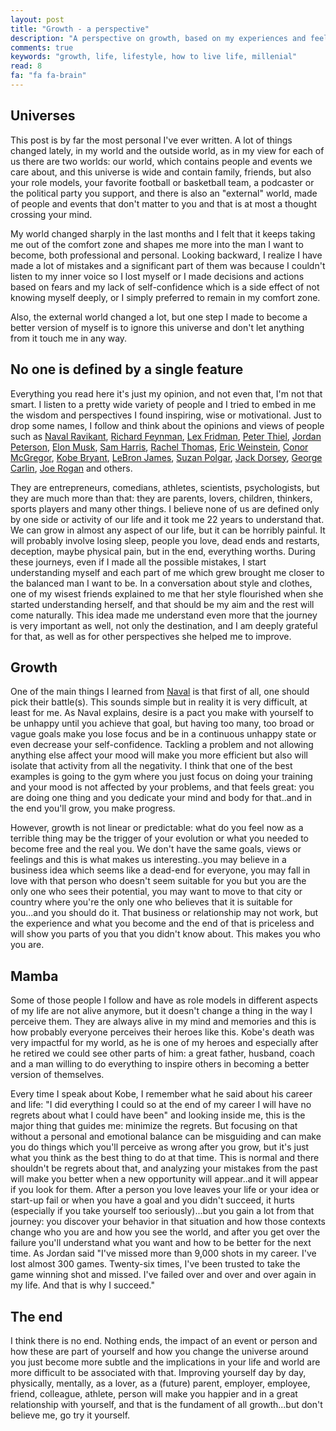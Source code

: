 ```yaml
---
layout: post
title: "Growth - a perspective"
description: "A perspective on growth, based on my experiences and feelings"
comments: true
keywords: "growth, life, lifestyle, how to live life, millenial"
read: 8 
fa: "fa fa-brain"
---
```


## Universes
This post is by far the most personal I've ever written. A lot of things changed lately, in my world and the outside world, as in my view for each of us there are two worlds: our world, which contains people and events we care about, and this universe is wide and contain family, friends, but also your role models, your favorite football or basketball team, a podcaster or the political party you support, and there is also an "external" world, made of people and events that don't matter to you and that is at most a thought crossing your mind.

My world changed sharply in the last months and I felt that it keeps taking me out of the comfort zone and shapes me more into the man I want to become, both professional and personal. Looking backward, I realize I have made a lot of mistakes and a significant part of them was because I couldn't listen to my inner voice so I lost myself or I made decisions and actions based on fears and my lack of self-confidence which is a side effect of not knowing myself deeply, or I simply preferred to remain in my comfort zone. 

Also, the external world changed a lot, but one step I made to become a better version of myself is to ignore this universe and don't let anything from it touch me in any way. 

## No one is defined by a single feature
Everything you read here it's just my opinion, and not even that, I'm not that smart. I listen to a pretty wide variety of people and I tried to embed in me the wisdom and perspectives I found inspiring, wise or motivational. Just to drop some names, I follow and think about the opinions and views of people such as [Naval Ravikant](https://twitter.com/naval), [Richard Feynman](https://twitter.com/ProfFeynman), [Lex Fridman](https://twitter.com/lexfridman), [Peter Thiel](https://en.wikipedia.org/wiki/Peter_Thiel), [Jordan Peterson](https://twitter.com/jordanbpeterson), [Elon Musk](https://twitter.com/elonmusk), [Sam Harris](https://twitter.com/SamHarrisOrg), [Rachel Thomas](https://twitter.com/math_rachel), [Eric Weinstein](https://twitter.com/EricRWeinstein), [Conor McGregor](https://twitter.com/TheNotoriousMMA), [Kobe Bryant](https://www.youtube.com/watch?v=VSceuiPBpxY), [LeBron James](https://twitter.com/KingJames), [Suzan Polgar](https://www.youtube.com/watch?v=2wzs33wvr9E), [Jack Dorsey](https://www.cnbc.com/2020/01/15/twitter-ceo-jack-dorsey-eats-seven-meals-every-week-only-dinner.html), [George Carlin](https://www.youtube.com/watch?v=Uo-QIY7ys-k), [Joe Rogan](https://twitter.com/joerogan) and others. 

They are entrepreneurs, comedians, athletes, scientists, psychologists, but they are much more than that: they are parents, lovers, children, thinkers, sports players and many other things. I believe none of us are defined only by one side or activity of our life and it took me 22 years to understand that. We can grow in almost any aspect of our life, but it can be horribly painful. It will probably involve losing sleep, people you love, dead ends and restarts, deception, maybe physical pain, but in the end, everything worths. During these journeys, even if I made all the possible mistakes, I start understanding myself and each part of me which grew brought me closer to the balanced man I want to be. In a conversation about style and clothes, one of my wisest friends explained to me that her style flourished when she started understanding herself, and that should be my aim and the rest will come naturally. This idea made me understand even more that the journey is very important as well, not only the destination, and I am deeply grateful for that, as well as for other perspectives she helped me to improve.

## Growth
One of the main things I learned from [Naval](https://www.youtube.com/watch?v=3qHkcs3kG44) is that first of all, one should pick their battle(s). This sounds simple but in reality it is very difficult, at least for me. As Naval explains, desire is a pact you make with yourself to be unhappy until you achieve that goal, but having too many, too broad or vague goals make you lose focus and be in a continuous unhappy state or even decrease your self-confidence. Tackling a problem and not allowing anything else affect your mood will make you more efficient but also will isolate that activity from all the negativity. I think that one of the best examples is going to the gym where you just focus on doing your training and your mood is not affected by your problems, and that feels great: you are doing one thing and you dedicate your mind and body for that..and in the end you'll grow, you make progress.

However, growth is not linear or predictable: what do you feel now as a terrible thing may be the trigger of your evolution or what you needed to become free and the real you. We don't have the same goals, views or feelings and this is what makes us interesting..you may believe in a business idea which seems like a dead-end for everyone, you may fall in love with that person who doesn't seem suitable for you but you are the only one who sees their potential, you may want to move to that city or country where you're the only one who believes that it is suitable for you...and you should do it. That business or relationship may not work, but the experience and what you become and the end of that is priceless and will show you parts of you that you didn't know about. This makes you who you are.


## Mamba
Some of those people I follow and have as role models in different aspects of my life are not alive anymore, but it doesn't change a thing in the way I perceive them. They are always alive in my mind and memories and this is how probably everyone perceives their heroes like this. Kobe's death was very impactful for my world, as he is one of my heroes and especially after he retired we could see other parts of him: a great father, husband, coach and a man willing to do everything to inspire others in becoming a better version of themselves. 

Every time I speak about Kobe, I remember what he said about his career and life: "I did everything I could so at the end of my career I will have no regrets about what I could have been" and looking inside me, this is the major thing that guides me: minimize the regrets. But focusing on that without a personal and emotional balance can be misguiding and can make you do things which you'll perceive as wrong after you grow, but it's just what you think as the best thing to do at that time. This is normal and there shouldn't be regrets about that, and analyzing your mistakes from the past will make you better when a new opportunity will appear..and it will appear if you look for them. After a person you love leaves your life or your idea or start-up fail or when you have a goal and you didn't succeed, it hurts (especially if you take yourself too seriously)...but you gain a lot from that journey: you discover your behavior in that situation and how those contexts change who you are and how you see the world, and after you get over the failure you'll understand what you want and how to be better for the next time. As Jordan said "I've missed more than 9,000 shots in my career. I've lost almost 300 games. Twenty-six times, I've been trusted to take the game winning shot and missed. I've failed over and over and over again in my life. And that is why I succeed."

## The end
I think there is no end. Nothing ends, the impact of an event or person and how these are part of yourself and how you change the universe around you just become more subtle and the implications in your life and world are more difficult to be associated with that. Improving yourself day by day, physically, mentally, as a lover, as a (future) parent, employer, employee, friend, colleague, athlete, person will make you happier and in a great relationship with yourself, and that is the fundament of all growth...but don't believe me, go try it yourself.



